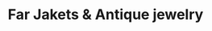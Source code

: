 ---
title: "Far Jakets & Antique jewelry"
url: /karachi/far-jakets-and-antique-jewelry/
shop: jewelry
---